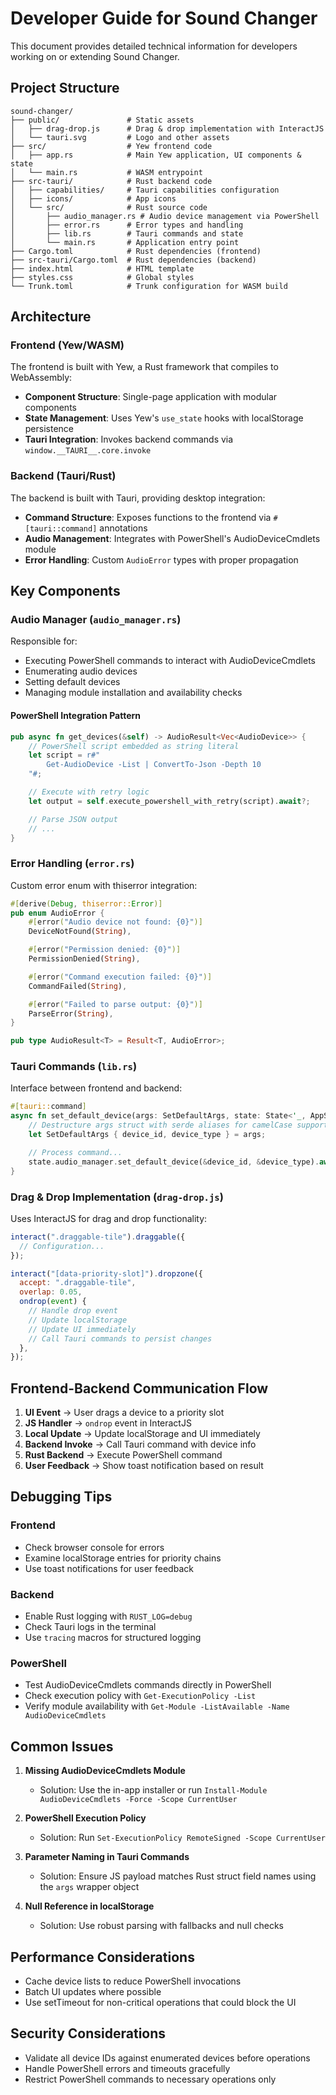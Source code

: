 # Developer Guide for Sound Changer

This document provides detailed technical information for developers working on or extending Sound Changer.

## Project Structure

```
sound-changer/
├── public/               # Static assets
│   ├── drag-drop.js      # Drag & drop implementation with InteractJS
│   └── tauri.svg         # Logo and other assets
├── src/                  # Yew frontend code
│   ├── app.rs            # Main Yew application, UI components & state
│   └── main.rs           # WASM entrypoint
├── src-tauri/            # Rust backend code
│   ├── capabilities/     # Tauri capabilities configuration
│   ├── icons/            # App icons
│   └── src/              # Rust source code
│       ├── audio_manager.rs # Audio device management via PowerShell
│       ├── error.rs      # Error types and handling
│       ├── lib.rs        # Tauri commands and state
│       └── main.rs       # Application entry point
├── Cargo.toml            # Rust dependencies (frontend)
├── src-tauri/Cargo.toml  # Rust dependencies (backend)
├── index.html            # HTML template
├── styles.css            # Global styles
└── Trunk.toml            # Trunk configuration for WASM build
```

## Architecture

### Frontend (Yew/WASM)

The frontend is built with Yew, a Rust framework that compiles to WebAssembly:

- **Component Structure**: Single-page application with modular components
- **State Management**: Uses Yew's `use_state` hooks with localStorage persistence
- **Tauri Integration**: Invokes backend commands via `window.__TAURI__.core.invoke`

### Backend (Tauri/Rust)

The backend is built with Tauri, providing desktop integration:

- **Command Structure**: Exposes functions to the frontend via `#[tauri::command]` annotations
- **Audio Management**: Integrates with PowerShell's AudioDeviceCmdlets module
- **Error Handling**: Custom `AudioError` types with proper propagation

## Key Components

### Audio Manager (`audio_manager.rs`)

Responsible for:

- Executing PowerShell commands to interact with AudioDeviceCmdlets
- Enumerating audio devices
- Setting default devices
- Managing module installation and availability checks

#### PowerShell Integration Pattern

```rust
pub async fn get_devices(&self) -> AudioResult<Vec<AudioDevice>> {
    // PowerShell script embedded as string literal
    let script = r#"
        Get-AudioDevice -List | ConvertTo-Json -Depth 10
    "#;

    // Execute with retry logic
    let output = self.execute_powershell_with_retry(script).await?;

    // Parse JSON output
    // ...
}
```

### Error Handling (`error.rs`)

Custom error enum with thiserror integration:

```rust
#[derive(Debug, thiserror::Error)]
pub enum AudioError {
    #[error("Audio device not found: {0}")]
    DeviceNotFound(String),

    #[error("Permission denied: {0}")]
    PermissionDenied(String),

    #[error("Command execution failed: {0}")]
    CommandFailed(String),

    #[error("Failed to parse output: {0}")]
    ParseError(String),
}

pub type AudioResult<T> = Result<T, AudioError>;
```

### Tauri Commands (`lib.rs`)

Interface between frontend and backend:

```rust
#[tauri::command]
async fn set_default_device(args: SetDefaultArgs, state: State<'_, AppState>) -> AudioResult<()> {
    // Destructure args struct with serde aliases for camelCase support
    let SetDefaultArgs { device_id, device_type } = args;

    // Process command...
    state.audio_manager.set_default_device(&device_id, &device_type).await
}
```

### Drag & Drop Implementation (`drag-drop.js`)

Uses InteractJS for drag and drop functionality:

```javascript
interact(".draggable-tile").draggable({
  // Configuration...
});

interact("[data-priority-slot]").dropzone({
  accept: ".draggable-tile",
  overlap: 0.05,
  ondrop(event) {
    // Handle drop event
    // Update localStorage
    // Update UI immediately
    // Call Tauri commands to persist changes
  },
});
```

## Frontend-Backend Communication Flow

1. **UI Event** → User drags a device to a priority slot
2. **JS Handler** → `ondrop` event in InteractJS
3. **Local Update** → Update localStorage and UI immediately
4. **Backend Invoke** → Call Tauri command with device info
5. **Rust Backend** → Execute PowerShell command
6. **User Feedback** → Show toast notification based on result

## Debugging Tips

### Frontend

- Check browser console for errors
- Examine localStorage entries for priority chains
- Use toast notifications for user feedback

### Backend

- Enable Rust logging with `RUST_LOG=debug`
- Check Tauri logs in the terminal
- Use `tracing` macros for structured logging

### PowerShell

- Test AudioDeviceCmdlets commands directly in PowerShell
- Check execution policy with `Get-ExecutionPolicy -List`
- Verify module availability with `Get-Module -ListAvailable -Name AudioDeviceCmdlets`

## Common Issues

1. **Missing AudioDeviceCmdlets Module**

   - Solution: Use the in-app installer or run `Install-Module AudioDeviceCmdlets -Force -Scope CurrentUser`

2. **PowerShell Execution Policy**

   - Solution: Run `Set-ExecutionPolicy RemoteSigned -Scope CurrentUser`

3. **Parameter Naming in Tauri Commands**

   - Solution: Ensure JS payload matches Rust struct field names using the `args` wrapper object

4. **Null Reference in localStorage**
   - Solution: Use robust parsing with fallbacks and null checks

## Performance Considerations

- Cache device lists to reduce PowerShell invocations
- Batch UI updates where possible
- Use setTimeout for non-critical operations that could block the UI

## Security Considerations

- Validate all device IDs against enumerated devices before operations
- Handle PowerShell errors and timeouts gracefully
- Restrict PowerShell commands to necessary operations only
